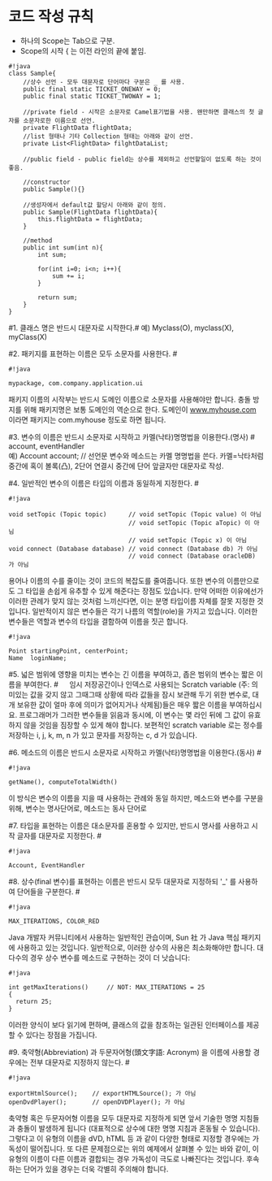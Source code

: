 # 코드 작성 규칙 #

* 하나의 Scope는 Tab으로 구분.
* Scope의 시작 { 는 이전 라인의 끝에 붙임.


```
#!java
class Sample{
	//상수 선언 - 모두 대문자로 단어마다 구분은 _ 를 사용.
    public final static TICKET_ONEWAY = 0;
    public final static TICKET_TWOWAY = 1;

    //private field - 시작은 소문자로 Camel표기법을 사용. 왠만하면 클래스의 첫 글자를 소문자로한 이름으로 선언.
    private FlightData flightData;
    //list 형태나 기타 Collection 형태는 아래와 같이 선언.
    private List<FlightData> filghtDataList;

    //public field - public field는 상수를 제외하고 선언할일이 없도록 하는 것이 좋음.

    //constructor
    public Sample(){}
    
    //생성자에서 default값 할당시 아래와 같이 정의.
    public Sample(FlightData flightData){
    	this.flightData = flightData;
    }

    //method
    public int sum(int n){
		int sum;

		for(int i=0; i<n; i++){
		    sum += i;
		}

		return sum;
    }
}

```

#1. 클래스 명은 반드시 대문자로 시작한다.#
예) Myclass(O), myclass(X), myClass(X)
 
#2. 패키지를 표현하는 이름은 모두 소문자를 사용한다. #

```
#!java

mypackage, com.company.application.ui 
```

 
패키지 이름의 시작부는 반드시 도메인 이름으로 소문자를 사용해야만 합니다. 
충돌 방지를 위해 패키지명은 보통 도메인의 역순으로 한다.
도메인이 www.myhouse.com 이라면
패키지는 com.myhouse 정도로 하면 됩니다.
 
#3. 변수의 이름은 반드시 소문자로 시작하고 카멜(낙타)명명법을 이용한다.(명사) #
account, eventHandler  
예) Account account; // 선언문
변수와 메소드는 카멜 명명법을 쓴다. 카멜=낙타처럼 중간에 혹이 볼록(凸), 2단어 연결시 중간에 단어 앞글자만 대문자로 작성.
 
#4. 일반적인 변수의 이름은 타입의 이름과 동일하게 지정한다. #

```
#!java

void setTopic (Topic topic)      // void setTopic (Topic value) 이 아님
                                 // void setTopic (Topic aTopic) 이 아님
                                 // void setTopic (Topic x) 이 아님
void connect (Database database) // void connect (Database db) 가 아님
                                 // void connect (Database oracleDB) 가 아님  
```

용어나 이름의 수를 줄이는 것이 코드의 복잡도를 줄여줍니다. 또한 변수의 이름만으로도 그 타입을 손쉽게 유추할 수 있게 해준다는 장점도 있습니다. 만약 어떠한 이유에선가 이러한 관례가 맞지 않는 것처럼 느끼신다면, 이는 분명 타입이름 자체를 잘못 지정한 것입니다. 일반적이지 않은 변수들은 각기 나름의 역할(role)을 가지고 있습니다. 이러한 변수들은 역할과 변수의 타입을 결함하여 이름을 짓곤 합니다. 


```
#!java

Point startingPoint, centerPoint;
Name  loginName;
```

 
#5. 넓은 범위에 영향을 미치는 변수는 긴 이름을 부여하고, 좁은 범위의 변수는 짧은 이름을 부여한다. #
　 
임시 저장공간이나 인덱스로 사용되는 Scratch variable (주: 의미있는 값을 갖지 않고 그때그때 상황에 따라 값들을 잠시 보관해 두기 위한 변수로, 대개 보유한 값이 얼마 후에 의미가 없어지거나 삭제됨)들은 매우 짧은 이름을 부여하십시요. 프로그래머가 그러한 변수들을 읽음과 동시에, 이 변수는 몇 라인 뒤에 그 값이 유효하지 않을 것임을 짐장할 수 있게 해야 합니다.
보편적인 scratch variable 로는 정수를 저장하는 i, j, k, m, n 가 있고 문자를 저장하는 c, d 가 있습니다.
 
 
#6. 메소드의 이름은 반드시 소문자로 시작하고 카멜(낙타)명명법을 이용한다.(동사) #

```
#!java

getName(), computeTotalWidth()  
```

이 방식은 변수의 이름을 지을 때 사용하는 관례와 동일 하지만, 메소드와 변수를 구분을 위해, 변수는 명사단어로, 메소드는 동사 단어로
 
 
 
#7. 타입을 표현하는 이름은 대소문자를 혼용할 수 있지만, 반드시 명사를 사용하고 시작 글자를 대문자로 지정한다. #

```
#!java

Account, EventHandler  
```


 
#8. 상수(final 변수)를 표현하는 이름은 반드시 모두 대문자로 지정하되 '_' 를 사용하여 단어들을 구분한다. #

```
#!java

MAX_ITERATIONS, COLOR_RED  
```

Java 개발자 커뮤니티에서 사용하는 일반적인 관습이며, Sun 社 가 Java 핵심 패키지에 사용하고 있는 것입니다. 일반적으로, 이러한 상수의 사용은 최소화해야만 합니다. 대다수의 경우 상수 변수를 메소드로 구현하는 것이 더 낫습니다: 

```
#!java

int getMaxIterations()     // NOT: MAX_ITERATIONS = 25 
{
  return 25;
} 
```

이러한 양식이 보다 읽기에 편하며, 클래스의 값을 참조하는 일관된 인터페이스를 제공할 수 있다는 장점을 가집니다. 
　

#9. 축약형(Abbreviation) 과 두문자어형(頭文字語: Acronym) 을 이름에 사용할 경우에는 전부 대문자로 지정하지 않는다. #

```
#!java

exportHtmlSource();    // exportHTMLSource(); 가 아님 
openDvdPlayer();       // openDVDPlayer(); 가 아님 
```

축약형 혹은 두문자어형 이름을 모두 대문자로 지정하게 되면 앞서 기술한 명명 지침들과 충돌이 발생하게 됩니다 (대표적으로 상수에 대한 명명 지침과 혼동될 수 있습니다). 그렇다고 이 유형의 이름을 dVD, hTML 등 과 같이 다양한 형태로 지정할 경우에는 가독성이 떨어집니다. 또 다른 문제점으로는 위의 예제에서 살펴볼 수 있는 바와 같이, 이 유형의 이름이 다른 이름과 결합되는 경우 가독성이 극도로 나빠진다는 것입니다. 후속하는 단어가 있을 경우는 더욱 각별히 주의해야 합니다. 
